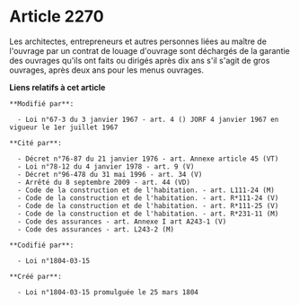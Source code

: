 # Article 2270

Les architectes, entrepreneurs et autres personnes liées au maître de l'ouvrage par un contrat de louage d'ouvrage sont
déchargés de la garantie des ouvrages qu'ils ont faits ou dirigés après dix ans s'il s'agit de gros ouvrages, après deux ans
pour les menus ouvrages.

**Liens relatifs à cet article**

	**Modifié par**:

	  - Loi n°67-3 du 3 janvier 1967 - art. 4 () JORF 4 janvier 1967 en vigueur le 1er juillet 1967

	**Cité par**:

	  - Décret n°76-87 du 21 janvier 1976 - art. Annexe article 45 (VT)
	  - Loi n°78-12 du 4 janvier 1978 - art. 9 (V)
	  - Décret n°96-478 du 31 mai 1996 - art. 34 (V)
	  - Arrêté du 8 septembre 2009 - art. 44 (VD)
	  - Code de la construction et de l'habitation. - art. L111-24 (M)
	  - Code de la construction et de l'habitation. - art. R*111-24 (V)
	  - Code de la construction et de l'habitation. - art. R*111-25 (V)
	  - Code de la construction et de l'habitation. - art. R*231-11 (M)
	  - Code des assurances - art. Annexe I art A243-1 (V)
	  - Code des assurances - art. L243-2 (M)

	**Codifié par**:

	  - Loi n°1804-03-15

	**Créé par**:

	  - Loi n°1804-03-15 promulguée le 25 mars 1804
